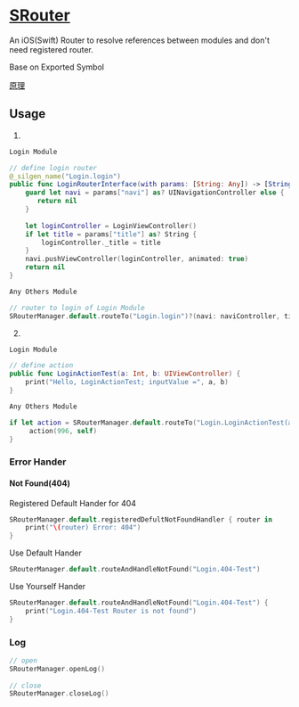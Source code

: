 # [SRouter](https://tannerjin.github.io/2019/11/04/SRouter/)
An iOS(Swift) Router to resolve references between modules and don't need registered router.    

Base on Exported Symbol

[原理](https://tannerjin.github.io/2019/11/04/SRouter/)

## Usage

1. 

```swift
Login Module

// define login router
@_silgen_name("Login.login")
public func LoginRouterInterface(with params: [String: Any]) -> [String: Any]? {
    guard let navi = params["navi"] as? UINavigationController else {
       return nil
    }
    
    let loginController = LoginViewController()
    if let title = params["title"] as? String {
        loginController._title = title
    }
    navi.pushViewController(loginController, animated: true)
    return nil
}

Any Others Module

// router to login of Login Module
SRouterManager.default.routeTo("Login.login")?(navi: naviController, title: "登录🚀🚀🚀", others: "Any others params...")
```

2. 

```swift
Login Module

// define action
public func LoginActionTest(a: Int, b: UIViewController) {
    print("Hello, LoginActionTest; inputValue =", a, b)
}

Any Others Module

if let action = SRouterManager.default.routeTo("Login.LoginActionTest(a: Swift.Int, b: __C.UIViewController) -> ()",   routerSILFunctionType: (@convention(thin) (Int, UIViewController)->()).self) {
     action(996, self)
}
```

### Error Hander

#### Not Found(404)

Registered Default Hander for 404

```swift
SRouterManager.default.registeredDefultNotFoundHandler { router in
    print("\(router) Error: 404")
}
```

Use Default Hander

```swift
SRouterManager.default.routeAndHandleNotFound("Login.404-Test")
```

Use Yourself Hander

```swift
SRouterManager.default.routeAndHandleNotFound("Login.404-Test") {
    print("Login.404-Test Router is not found")            
}
```


### Log

```swift
// open
SRouterManager.openLog()
 
// close
SRouterManager.closeLog()
```


